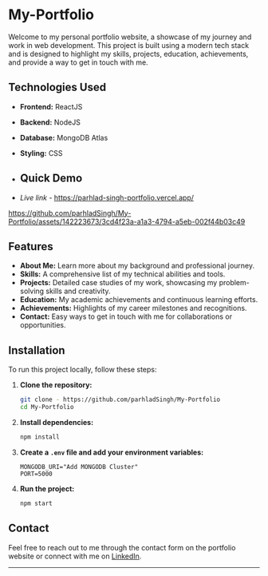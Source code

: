 # My-Portfolio

Welcome to my personal portfolio website, a showcase of my journey and work in web development. This project is built using a modern tech stack and is designed to highlight my skills, projects, education, achievements, and provide a way to get in touch with me.

## Technologies Used

- **Frontend:** ReactJS
- **Backend:** NodeJS
- **Database:** MongoDB Atlas
- **Styling:** CSS

- ## Quick Demo

- *Live link* - https://parhlad-singh-portfolio.vercel.app/

  

https://github.com/parhladSingh/My-Portfolio/assets/142223673/3cd4f23a-a1a3-4794-a5eb-002f44b03c49



## Features

- **About Me:** Learn more about my background and professional journey.
- **Skills:** A comprehensive list of my technical abilities and tools.
- **Projects:** Detailed case studies of my work, showcasing my    problem-solving skills and creativity.
- **Education:** My academic achievements and continuous learning efforts.
- **Achievements:** Highlights of my career milestones and recognitions.
- **Contact:** Easy ways to get in touch with me for collaborations or opportunities.

## Installation

To run this project locally, follow these steps:

1. **Clone the repository:**
    ```bash
    git clone - https://github.com/parhladSingh/My-Portfolio
    cd My-Portfolio
    ```

2. **Install dependencies:**
    ```bash
    npm install
    ```

3. **Create a `.env` file and add your environment variables:**
    ```plaintext
    MONGODB_URI="Add MONGODB Cluster"
    PORT=5000
    ```

4. **Run the project:**
    ```bash
    npm start
    ```


## Contact

Feel free to reach out to me through the contact form on the portfolio website or connect with me on [LinkedIn](https://www.linkedin.com/in/parhlad-singh).

---



